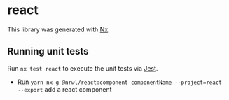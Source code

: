 # react

This library was generated with [Nx](https://nx.dev).

## Running unit tests

Run `nx test react` to execute the unit tests via [Jest](https://jestjs.io).


- Run `yarn nx g @nrwl/react:component componentName --project=react --export` add a react component